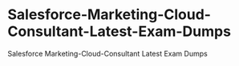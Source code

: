 # Salesforce-Marketing-Cloud-Consultant-Latest-Exam-Dumps
Salesforce Marketing-Cloud-Consultant Latest Exam Dumps
